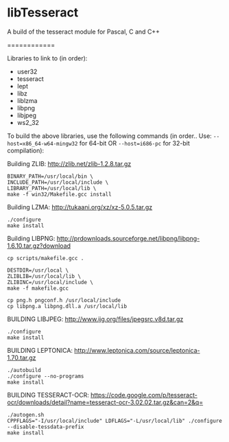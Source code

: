 libTesseract
============

A build of the tesseract module for Pascal, C and C++

============

Libraries to link to (in order):

  - user32
  - tesseract
  - lept
  - libz
  - liblzma
  - libpng
  - libjpeg
  - ws2_32
  
  
  
To build the above libraries, use the following commands (in order.. Use: ```--host=x86_64-w64-mingw32``` for 64-bit  OR ```--host=i686-pc``` for 32-bit compilation):


Building ZLIB: http://zlib.net/zlib-1.2.8.tar.gz

    BINARY_PATH=/usr/local/bin \
    INCLUDE_PATH=/usr/local/include \
    LIBRARY_PATH=/usr/local/lib \
    make -f win32/Makefile.gcc install


Building LZMA: http://tukaani.org/xz/xz-5.0.5.tar.gz

    ./configure
    make install


Building LIBPNG: http://prdownloads.sourceforge.net/libpng/libpng-1.6.10.tar.gz?download

    cp scripts/makefile.gcc .

    DESTDIR=/usr/local \
    ZLIBLIB=/usr/local/lib \
    ZLIBINC=/usr/local/include \
    make -f makefile.gcc

    cp png.h pngconf.h /usr/local/include
    cp libpng.a libpng.dll.a /usr/local/lib


BUILDING LIBJPEG: http://www.ijg.org/files/jpegsrc.v8d.tar.gz
    
    ./configure
    make install


BUILDING LEPTONICA: http://www.leptonica.com/source/leptonica-1.70.tar.gz

    ./autobuild
    ./configure --no-programs
    make install


BUILDING TESSERACT-OCR: https://code.google.com/p/tesseract-ocr/downloads/detail?name=tesseract-ocr-3.02.02.tar.gz&can=2&q=

    ./autogen.sh
    CPPFLAGS="-I/usr/local/include" LDFLAGS="-L/usr/local/lib" ./configure --disable-tessdata-prefix
    make install

